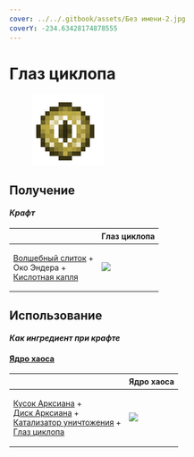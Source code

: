 ```yaml
---
cover: ../../.gitbook/assets/Без имени-2.jpg
coverY: -234.63428174878555
---
```


# Глаз циклопа

<figure><img src="../../.gitbook/assets/cyclops_eye_128.png" alt=""><figcaption></figcaption></figure>

## Получение

#### _Крафт_

| ㅤ                                                                                                               |  Глаз циклопа                               |
| --------------------------------------------------------------------------------------------------------------- | ------------------------------------------- |
| <p><a href="fairy_ingot.md">Волшебный слиток</a> +<br>Око Эндера +<br><a href="acid.md">Кислотная капля</a></p> | ![](../../.gitbook/assets/cyclops\_eye.png) |

## Использование

#### _Как ингредиент при крафте_

#### [Ядро хаоса](chaotic_core.md)

| ㅤ                                                                                                                                                                                                                        |  Ядро хаоса                                  |
| ------------------------------------------------------------------------------------------------------------------------------------------------------------------------------------------------------------------------ | -------------------------------------------- |
| <p><a href="arksiane_lump.md">Кусок Арксиана</a> +<br><a href="arksiane_disk.md">Диск Арксиана</a> +<br><a href="destruction_catalyst.md">Катализатор уничтожения</a> +<br><a href="cyclops_eye.md">Глаз циклопа</a></p> | ![](../../.gitbook/assets/chaotic\_core.png) |

